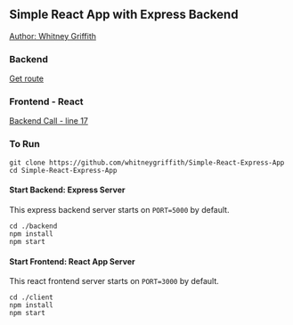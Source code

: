 ## Simple React App with Express Backend 

[Author: Whitney Griffith](https://www.linkedin.com/in/whitneygriffith/)

### Backend

[Get route](server.js)

### Frontend - React

[Backend Call - line 17](https://github.com/whitneygriffith/Simple-React-Express-App/blob/master/client/src/App.js)

### To Run

```
git clone https://github.com/whitneygriffith/Simple-React-Express-App
cd Simple-React-Express-App
```

#### Start Backend: Express Server

This express backend server starts on `PORT=5000` by default.

```
cd ./backend
npm install
npm start
```

#### Start Frontend: React App Server

This react frontend server starts on `PORT=3000` by default.

```
cd ./client
npm install
npm start
```


